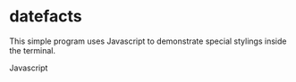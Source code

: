 # datefacts

This simple program uses Javascript to demonstrate special stylings inside the terminal.

Javascript
